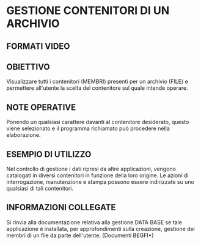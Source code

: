 # GESTIONE CONTENITORI DI UN ARCHIVIO
## FORMATI VIDEO
## OBIETTIVO
Visualizzare tutti i contenitori (MEMBRI) presenti per un archivio (FILE) e permettere all'utente la scelta del contenitore sul quale intende operare.
## NOTE OPERATIVE
Ponendo un qualsiasi carattere davanti al contenitore desiderato, questo viene selezionato e il programma richiamato può procedere nella elaborazione.
## ESEMPIO DI UTILIZZO
Nel controllo di gestione i dati ripresi da altre applicazioni, vengono catalogati in diversi contenitori in funzione della loro origine. Le azioni di interrogazione, manutenzione e stampa possono essere indirizzate su uno qualsiasi di tali contenitori.
## INFORMAZIONI COLLEGATE
Si rinvia alla documentazione relativa alla gestione DATA BASE se tale applicazione è installata, per approfondimenti sulla creazione, gestione dei membri di un file da parte dell'utente.
(Documenti B£GFI*)
